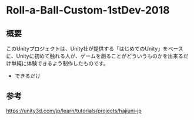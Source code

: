 # Roll-a-Ball-Custom-1stDev-2018
## 概要
このUnityプロジェクトは、Unity社が提供する「はじめてのUnity」をベースに、Unityに初めて触れる人が、ゲームを創ることがどういうものかを出来るだけ単純に体験できるよう制作したものです。

- できるだけ

## 参考
https://unity3d.com/jp/learn/tutorials/projects/hajiuni-jp
